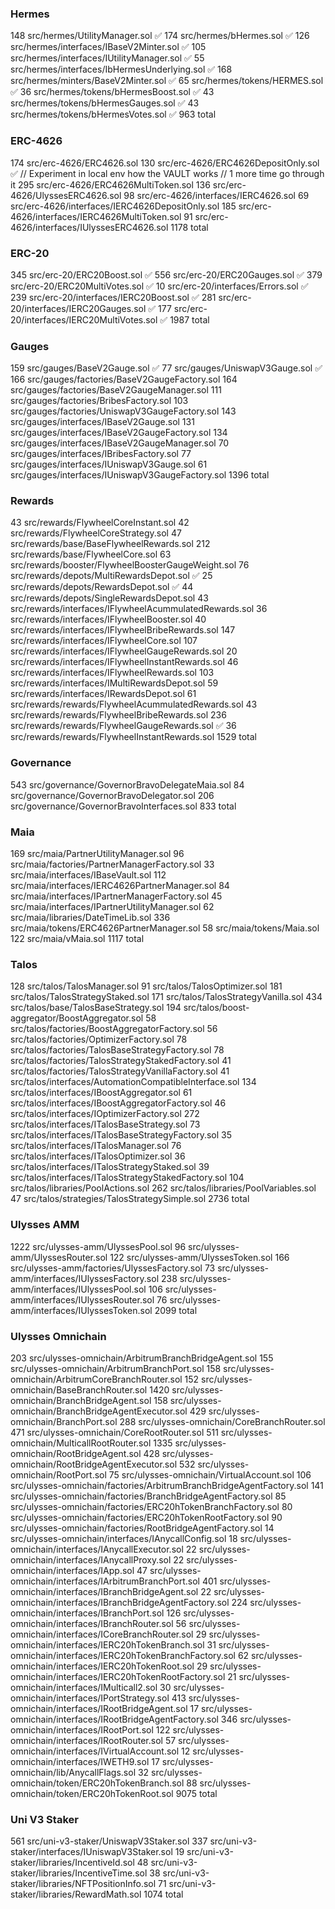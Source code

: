 
### Hermes
 148 src/hermes/UtilityManager.sol ✅
 174 src/hermes/bHermes.sol ✅
 126 src/hermes/interfaces/IBaseV2Minter.sol ✅
 105 src/hermes/interfaces/IUtilityManager.sol ✅
  55 src/hermes/interfaces/IbHermesUnderlying.sol ✅
 168 src/hermes/minters/BaseV2Minter.sol ✅
  65 src/hermes/tokens/HERMES.sol ✅
  36 src/hermes/tokens/bHermesBoost.sol ✅
  43 src/hermes/tokens/bHermesGauges.sol ✅
  43 src/hermes/tokens/bHermesVotes.sol ✅
 963 total

### ERC-4626
 174 src/erc-4626/ERC4626.sol
 130 src/erc-4626/ERC4626DepositOnly.sol ✅ // Experiment in local env how the VAULT works // 1 more time go through it
 295 src/erc-4626/ERC4626MultiToken.sol
 136 src/erc-4626/UlyssesERC4626.sol
  98 src/erc-4626/interfaces/IERC4626.sol
  69 src/erc-4626/interfaces/IERC4626DepositOnly.sol
 185 src/erc-4626/interfaces/IERC4626MultiToken.sol
  91 src/erc-4626/interfaces/IUlyssesERC4626.sol
1178 total

### ERC-20
 345 src/erc-20/ERC20Boost.sol ✅
 556 src/erc-20/ERC20Gauges.sol ✅
 379 src/erc-20/ERC20MultiVotes.sol ✅
  10 src/erc-20/interfaces/Errors.sol ✅
 239 src/erc-20/interfaces/IERC20Boost.sol ✅
 281 src/erc-20/interfaces/IERC20Gauges.sol ✅
 177 src/erc-20/interfaces/IERC20MultiVotes.sol ✅
1987 total

### Gauges
 159 src/gauges/BaseV2Gauge.sol ✅
  77 src/gauges/UniswapV3Gauge.sol ✅
 166 src/gauges/factories/BaseV2GaugeFactory.sol
 164 src/gauges/factories/BaseV2GaugeManager.sol
 111 src/gauges/factories/BribesFactory.sol
 103 src/gauges/factories/UniswapV3GaugeFactory.sol
 143 src/gauges/interfaces/IBaseV2Gauge.sol
 131 src/gauges/interfaces/IBaseV2GaugeFactory.sol
 134 src/gauges/interfaces/IBaseV2GaugeManager.sol
  70 src/gauges/interfaces/IBribesFactory.sol
  77 src/gauges/interfaces/IUniswapV3Gauge.sol
  61 src/gauges/interfaces/IUniswapV3GaugeFactory.sol
1396 total

### Rewards
  43 src/rewards/FlywheelCoreInstant.sol
  42 src/rewards/FlywheelCoreStrategy.sol
  47 src/rewards/base/BaseFlywheelRewards.sol
 212 src/rewards/base/FlywheelCore.sol
  63 src/rewards/booster/FlywheelBoosterGaugeWeight.sol
  76 src/rewards/depots/MultiRewardsDepot.sol ✅
  25 src/rewards/depots/RewardsDepot.sol ✅
  44 src/rewards/depots/SingleRewardsDepot.sol
  43 src/rewards/interfaces/IFlywheelAcummulatedRewards.sol
  36 src/rewards/interfaces/IFlywheelBooster.sol
  40 src/rewards/interfaces/IFlywheelBribeRewards.sol
 147 src/rewards/interfaces/IFlywheelCore.sol
 107 src/rewards/interfaces/IFlywheelGaugeRewards.sol
  20 src/rewards/interfaces/IFlywheelInstantRewards.sol
  46 src/rewards/interfaces/IFlywheelRewards.sol
 103 src/rewards/interfaces/IMultiRewardsDepot.sol
  59 src/rewards/interfaces/IRewardsDepot.sol
  61 src/rewards/rewards/FlywheelAcummulatedRewards.sol
  43 src/rewards/rewards/FlywheelBribeRewards.sol
 236 src/rewards/rewards/FlywheelGaugeRewards.sol ✅
  36 src/rewards/rewards/FlywheelInstantRewards.sol
1529 total

### Governance
 543 src/governance/GovernorBravoDelegateMaia.sol
  84 src/governance/GovernorBravoDelegator.sol
 206 src/governance/GovernorBravoInterfaces.sol
 833 total

### Maia
 169 src/maia/PartnerUtilityManager.sol
  96 src/maia/factories/PartnerManagerFactory.sol
  33 src/maia/interfaces/IBaseVault.sol
 112 src/maia/interfaces/IERC4626PartnerManager.sol
  84 src/maia/interfaces/IPartnerManagerFactory.sol
  45 src/maia/interfaces/IPartnerUtilityManager.sol
  62 src/maia/libraries/DateTimeLib.sol
 336 src/maia/tokens/ERC4626PartnerManager.sol
  58 src/maia/tokens/Maia.sol
 122 src/maia/vMaia.sol
1117 total

### Talos
 128 src/talos/TalosManager.sol
  91 src/talos/TalosOptimizer.sol
 181 src/talos/TalosStrategyStaked.sol
 171 src/talos/TalosStrategyVanilla.sol
 434 src/talos/base/TalosBaseStrategy.sol
 194 src/talos/boost-aggregator/BoostAggregator.sol
  58 src/talos/factories/BoostAggregatorFactory.sol
  56 src/talos/factories/OptimizerFactory.sol
  78 src/talos/factories/TalosBaseStrategyFactory.sol
  78 src/talos/factories/TalosStrategyStakedFactory.sol
  41 src/talos/factories/TalosStrategyVanillaFactory.sol
  41 src/talos/interfaces/AutomationCompatibleInterface.sol
 134 src/talos/interfaces/IBoostAggregator.sol
  61 src/talos/interfaces/IBoostAggregatorFactory.sol
  46 src/talos/interfaces/IOptimizerFactory.sol
 272 src/talos/interfaces/ITalosBaseStrategy.sol
  73 src/talos/interfaces/ITalosBaseStrategyFactory.sol
  35 src/talos/interfaces/ITalosManager.sol
  76 src/talos/interfaces/ITalosOptimizer.sol
  36 src/talos/interfaces/ITalosStrategyStaked.sol
  39 src/talos/interfaces/ITalosStrategyStakedFactory.sol
 104 src/talos/libraries/PoolActions.sol
 262 src/talos/libraries/PoolVariables.sol
  47 src/talos/strategies/TalosStrategySimple.sol
2736 total

### Ulysses AMM
1222 src/ulysses-amm/UlyssesPool.sol
  96 src/ulysses-amm/UlyssesRouter.sol
 122 src/ulysses-amm/UlyssesToken.sol
 166 src/ulysses-amm/factories/UlyssesFactory.sol
  73 src/ulysses-amm/interfaces/IUlyssesFactory.sol
 238 src/ulysses-amm/interfaces/IUlyssesPool.sol
 106 src/ulysses-amm/interfaces/IUlyssesRouter.sol
  76 src/ulysses-amm/interfaces/IUlyssesToken.sol
2099 total

### Ulysses Omnichain
 203 src/ulysses-omnichain/ArbitrumBranchBridgeAgent.sol
 155 src/ulysses-omnichain/ArbitrumBranchPort.sol
 158 src/ulysses-omnichain/ArbitrumCoreBranchRouter.sol
 152 src/ulysses-omnichain/BaseBranchRouter.sol
1420 src/ulysses-omnichain/BranchBridgeAgent.sol
 158 src/ulysses-omnichain/BranchBridgeAgentExecutor.sol
 429 src/ulysses-omnichain/BranchPort.sol
 288 src/ulysses-omnichain/CoreBranchRouter.sol
 471 src/ulysses-omnichain/CoreRootRouter.sol
 511 src/ulysses-omnichain/MulticallRootRouter.sol
1335 src/ulysses-omnichain/RootBridgeAgent.sol
 428 src/ulysses-omnichain/RootBridgeAgentExecutor.sol
 532 src/ulysses-omnichain/RootPort.sol
  75 src/ulysses-omnichain/VirtualAccount.sol
 106 src/ulysses-omnichain/factories/ArbitrumBranchBridgeAgentFactory.sol
 141 src/ulysses-omnichain/factories/BranchBridgeAgentFactory.sol
  85 src/ulysses-omnichain/factories/ERC20hTokenBranchFactory.sol
  80 src/ulysses-omnichain/factories/ERC20hTokenRootFactory.sol
  90 src/ulysses-omnichain/factories/RootBridgeAgentFactory.sol
  14 src/ulysses-omnichain/interfaces/IAnycallConfig.sol
  18 src/ulysses-omnichain/interfaces/IAnycallExecutor.sol
  22 src/ulysses-omnichain/interfaces/IAnycallProxy.sol
  22 src/ulysses-omnichain/interfaces/IApp.sol
  47 src/ulysses-omnichain/interfaces/IArbitrumBranchPort.sol
 401 src/ulysses-omnichain/interfaces/IBranchBridgeAgent.sol
  22 src/ulysses-omnichain/interfaces/IBranchBridgeAgentFactory.sol
 224 src/ulysses-omnichain/interfaces/IBranchPort.sol
 126 src/ulysses-omnichain/interfaces/IBranchRouter.sol
  56 src/ulysses-omnichain/interfaces/ICoreBranchRouter.sol
  29 src/ulysses-omnichain/interfaces/IERC20hTokenBranch.sol
  31 src/ulysses-omnichain/interfaces/IERC20hTokenBranchFactory.sol
  62 src/ulysses-omnichain/interfaces/IERC20hTokenRoot.sol
  29 src/ulysses-omnichain/interfaces/IERC20hTokenRootFactory.sol
  21 src/ulysses-omnichain/interfaces/IMulticall2.sol
  30 src/ulysses-omnichain/interfaces/IPortStrategy.sol
 413 src/ulysses-omnichain/interfaces/IRootBridgeAgent.sol
  17 src/ulysses-omnichain/interfaces/IRootBridgeAgentFactory.sol
 346 src/ulysses-omnichain/interfaces/IRootPort.sol
 122 src/ulysses-omnichain/interfaces/IRootRouter.sol
  57 src/ulysses-omnichain/interfaces/IVirtualAccount.sol
  12 src/ulysses-omnichain/interfaces/IWETH9.sol
  17 src/ulysses-omnichain/lib/AnycallFlags.sol
  32 src/ulysses-omnichain/token/ERC20hTokenBranch.sol
  88 src/ulysses-omnichain/token/ERC20hTokenRoot.sol
9075 total

### Uni V3 Staker
 561 src/uni-v3-staker/UniswapV3Staker.sol
 337 src/uni-v3-staker/interfaces/IUniswapV3Staker.sol
  19 src/uni-v3-staker/libraries/IncentiveId.sol
  48 src/uni-v3-staker/libraries/IncentiveTime.sol
  38 src/uni-v3-staker/libraries/NFTPositionInfo.sol
  71 src/uni-v3-staker/libraries/RewardMath.sol
1074 total

